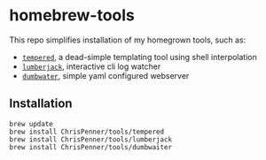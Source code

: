 # homebrew-tools
This repo simplifies installation of my homegrown tools, such as:

- [`tempered`](https://github.com/ChrisPenner/tempered), a dead-simple templating tool using shell interpolation
- [`lumberjack`](https://github.com/ChrisPenner/lumberjack), interactive cli log watcher
- [`dumbwater`](https://github.com/ChrisPenner/dumbwaiter), simple yaml configured webserver

## Installation

```
brew update
brew install ChrisPenner/tools/tempered
brew install ChrisPenner/tools/lumberjack
brew install ChrisPenner/tools/dumbwaiter
```
